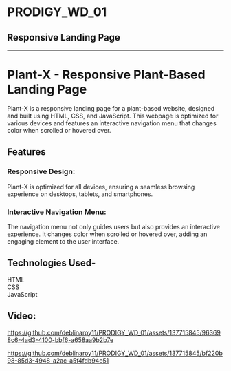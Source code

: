 # PRODIGY_WD_01
## Responsive Landing Page
---
# Plant-X - Responsive Plant-Based Landing Page
<p> Plant-X is a responsive landing page for a plant-based website, designed and built using HTML, CSS, and JavaScript. This webpage is optimized for various devices and features an interactive navigation menu that changes color when scrolled or hovered over. </p>

<h2> Features </h2>
<h3>Responsive Design:</h3> Plant-X is optimized for all devices, ensuring a seamless browsing experience on desktops, tablets, and smartphones.
<h3>Interactive Navigation Menu:</h3> The navigation menu not only guides users but also provides an interactive experience. It changes color when scrolled or hovered over, adding an engaging element to the user interface.

<h2> Technologies Used- </h2>
HTML
<br>
CSS
<br>
JavaScript
<br/>
<h2> Video: </h2>




https://github.com/deblinaroy11/PRODIGY_WD_01/assets/137715845/963698c6-4ad3-4100-bbf6-a658aa9b2b7e



https://github.com/deblinaroy11/PRODIGY_WD_01/assets/137715845/bf220b98-85d3-4948-a2ac-a5f4fdb94e51

